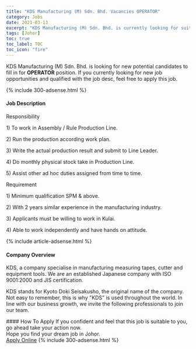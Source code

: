 ```yaml
---
title: "KDS Manufacturing (M) Sdn. Bhd. Vacancies OPERATOR" 
category: Jobs 
date: 2021-03-13 
excerpt: "KDS Manufacturing (M) Sdn. Bhd. is currently looking for suitable person to fill in the OPERATOR which based in Johor" 
tags: [Johor] 
toc: true 
toc_label: TOC 
toc_icon: "fire" 
--- 
```


<p>KDS Manufacturing (M) Sdn. Bhd. is looking for new potential candidates to fill in for <b>OPERATOR</b> position. If you currently looking for new job opportunities and qualified with the job desc, feel free to apply this job.
</p>{% include 300-adsense.html %} 
<div><div><h4>Job Description</h4></div><div><div><span><div><p>Responsibility</p><p>1) To work in Assembly / Rule Production Line.</p><p>2) Run the production according work plan.</p><p>3) Write the actual production result and submit to Line Leader.</p><p>4) Do monthly physical stock take in Production Line.</p><p>5) Assist other ad hoc duties assigned from time to time.</p><p>Requirement</p><p>1) Minimum qualification SPM &amp; above.</p><p>2) With 2 years similar experience in the manufacturing industry.</p><p>3) Applicants must be willing to work in Kulai.</p><p>4) Able to work independently and have hands on attitude.</p></div></span></div></div></div> 
{% include article-adsense.html %} 
<div><div><h4>Company Overview</h4></div><div><div><span><div><p>KDS, a company specialise in manufacturing measuring tapes, cutter and equipment tools. We are an established Japanese company with ISO 9001:2000 and JIS certification.&#160;</p><p>KDS stands for Kyoto Doki Seisakusho, the original name of the company. Not easy to remember, this is why "KDS" is used throughout the world. In line with our business growth, we invite the following professionals to join our team.</p></div></span></div></div></div> 
#### How To Apply 
If you confident and feel that this job is suitable to you, go ahead take your action now. <br/> 
Hope you find your dream job in Johor. <br/> 
<a href="https://www.jobstreet.com.my/en/job/operator-4495904?jobId=jobstreet-my-job-4495904&" class="btn btn--info" target="_blank" rel="nofollow noopenner">Apply Online</a> 
{% include 300-adsense.html %} 